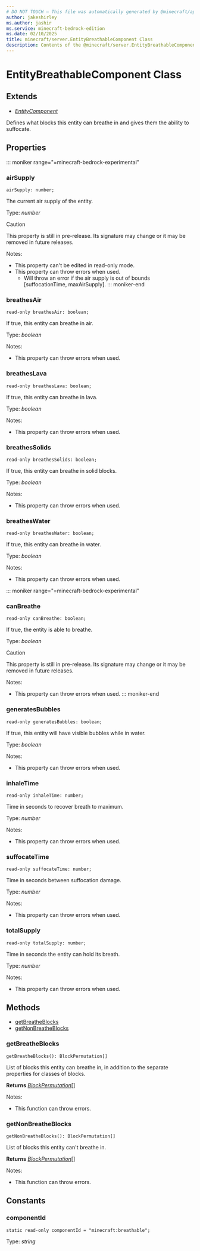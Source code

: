 ```yaml
---
# DO NOT TOUCH — This file was automatically generated by @minecraft/api-docs-generator, to report problems file an issue at https://github.com/Mojang/minecraft-scripting-libraries
author: jakeshirley
ms.author: jashir
ms.service: minecraft-bedrock-edition
ms.date: 02/10/2025
title: minecraft/server.EntityBreathableComponent Class
description: Contents of the @minecraft/server.EntityBreathableComponent class.
---
```

# EntityBreathableComponent Class

## Extends
- [*EntityComponent*](EntityComponent.md)

Defines what blocks this entity can breathe in and gives them the ability to suffocate.

## Properties

::: moniker range="=minecraft-bedrock-experimental"
### **airSupply**
`airSupply: number;`

The current air supply of the entity.

Type: *number*

> [!CAUTION]
> This property is still in pre-release.  Its signature may change or it may be removed in future releases.

Notes:
  - This property can't be edited in read-only mode.
  - This property can throw errors when used.
    - Will throw an error if the air supply is out of bounds [suffocationTime, maxAirSupply].
::: moniker-end

### **breathesAir**
`read-only breathesAir: boolean;`

If true, this entity can breathe in air.

Type: *boolean*

Notes:
  - This property can throw errors when used.

### **breathesLava**
`read-only breathesLava: boolean;`

If true, this entity can breathe in lava.

Type: *boolean*

Notes:
  - This property can throw errors when used.

### **breathesSolids**
`read-only breathesSolids: boolean;`

If true, this entity can breathe in solid blocks.

Type: *boolean*

Notes:
  - This property can throw errors when used.

### **breathesWater**
`read-only breathesWater: boolean;`

If true, this entity can breathe in water.

Type: *boolean*

Notes:
  - This property can throw errors when used.

::: moniker range="=minecraft-bedrock-experimental"
### **canBreathe**
`read-only canBreathe: boolean;`

If true, the entity is able to breathe.

Type: *boolean*

> [!CAUTION]
> This property is still in pre-release.  Its signature may change or it may be removed in future releases.

Notes:
  - This property can throw errors when used.
::: moniker-end

### **generatesBubbles**
`read-only generatesBubbles: boolean;`

If true, this entity will have visible bubbles while in water.

Type: *boolean*

Notes:
  - This property can throw errors when used.

### **inhaleTime**
`read-only inhaleTime: number;`

Time in seconds to recover breath to maximum.

Type: *number*

Notes:
  - This property can throw errors when used.

### **suffocateTime**
`read-only suffocateTime: number;`

Time in seconds between suffocation damage.

Type: *number*

Notes:
  - This property can throw errors when used.

### **totalSupply**
`read-only totalSupply: number;`

Time in seconds the entity can hold its breath.

Type: *number*

Notes:
  - This property can throw errors when used.

## Methods
- [getBreatheBlocks](#getbreatheblocks)
- [getNonBreatheBlocks](#getnonbreatheblocks)

### **getBreatheBlocks**
`
getBreatheBlocks(): BlockPermutation[]
`

List of blocks this entity can breathe in, in addition to the separate properties for classes of blocks.

**Returns** [*BlockPermutation*](BlockPermutation.md)[]
  
Notes:
- This function can throw errors.

### **getNonBreatheBlocks**
`
getNonBreatheBlocks(): BlockPermutation[]
`

List of blocks this entity can't breathe in.

**Returns** [*BlockPermutation*](BlockPermutation.md)[]
  
Notes:
- This function can throw errors.

## Constants

### **componentId**
`static read-only componentId = "minecraft:breathable";`

Type: *string*
